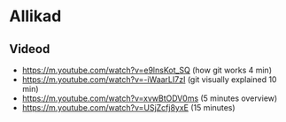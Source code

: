 # Allikad

## Videod
* https://m.youtube.com/watch?v=e9lnsKot_SQ (how git works 4 min)
* https://m.youtube.com/watch?v=-iWaarLI7zI (git visually explained 10 min)
* https://m.youtube.com/watch?v=xvwBtODV0ms (5 minutes overview)
* https://m.youtube.com/watch?v=USjZcfj8yxE (15 minutes)

